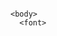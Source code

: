 <!DOCTYPE html>
<html>
  <head>
    <meta http-equiv="Content-Type" content="text/html; charset=utf-8">
    <p><a name="top"></a></p>

<p><a name="down "></a></p>


  <meta http-equiv="Content-Type" content="text/html; charset=utf-8" />
  
    <body>
      <font>
  <title>Все о белочках</title>
        <font size="102" color="red" face="Arial">
    <style>
      p {
       
 
        padding: 25px; 
        margin: 20px;   
      }
    </style>
  </head>
 
  <meta charset="utf-8">
		<title>Стили Skillbox</title>
		<link href="styles.css" rel="stylesheet">
	</head>


      <link href="style.css" type="text/css" rel="stylesheet">
<nav>
  <ul class="topmenu">
    <li><a href="belka1.html">Млекопитающие</a></li>
    <li><a href="belka2.html">Особенности питания</a></li>
    <li><a href="" class="down">Разновидности белок</a>
      <ul class="submenu">
  
      
        <li><a href="belka4.html">Аберта</a></li>
        <li><a href="belka5.html">Бразильская белка или белка Дегу </a></li>
    </li>
        <li><a href="belka9.html">Золотистобрюхая белка</a></li>
        <li><a href="belka10.html">Каролинская белка</a></li>
    <li><a href="belka11.html">Белка деппе</a></li>
    <li><a href="belka12.html">Желтогорлая белка</a></li>
    <li><a href="belka13.html">Краснохвостая белка</a></li>
    <li><a href="belka14.html">Западная Серая белка</a></li>
    <li><a href="belka15.html">Черная белка</a></li>
    <li><a href="belka16.html">Каролинская белка</a></li>
    <li><a href="belka17.html"> Векша</a></li>
    <li><a href="belka17.html"> Белка летяга</a></li>
    

    </ul>
   <li><a href="belka18.html"> Отличие самки от самца</a></li>
   <li><a href="belka19.html">Поведенческие особенности</a></li>
   <li><a href="belka20.html">Размножение</a></li>
   <li><a href="belka21.html">Естественные враги</a></li>
   <li><a href="belka22.html">Тест</a></li>

</nav>
      </font>
	</body>   

